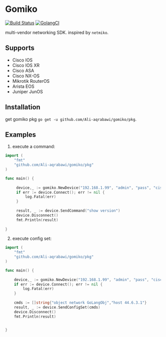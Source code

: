 # Gomiko
[![Build Status](https://travis-ci.org/Ali-aqrabawi/gomiko.svg?branch=master)](https://travis-ci.org/Ali-aqrabawi/gomiko)
[![GolangCI](https://golangci.com/badges/github.com/Ali-aqrabawi/gomiko.svg)](https://golangci.com)

multi-vendor networking SDK.
inspired by `netmiko`.
 
## Supports
* Cisco IOS
* Cisco IOS XR
* Cisco ASA
* Cisco NX-OS
* Mikrotik RouterOS
* Arista EOS
* Juniper JunOS

## Installation
get gomiko pkg `go get -u github.com/Ali-aqrabawi/gomiko/pkg`.

## Examples 
 1. execute a command:
```go
import (
	"fmt"
	"github.com/Ali-aqrabawi/gomiko/pkg"
)

func main() {
	
     device,_ := gomiko.NewDevice("192.168.1.99", "admin", "pass", "cisco_asa")
     if err := device.Connect(); err != nil {
         log.Fatal(err)    	    
     }
 	
     result, _ := device.SendCommand("show version")
     device.Disconnect()
     fmt.Println(result)
 
}
```

 2. execute config set:
```go
import (
	"fmt"
	"github.com/Ali-aqrabawi/gomiko/pkg"
)

func main() {
	
	device,_ := gomiko.NewDevice("192.168.1.99", "admin", "pass", "cisco_asa", option)
	if err := device.Connect(); err != nil {
		log.Fatal(err)
	}    
	
	cmds := []string{"object network GoLangObj","host 44.6.3.1"}
	result, _ := device.SendConfigSet(cmds)
	device.Disconnect()
	fmt.Println(result)

    
}
```
        
